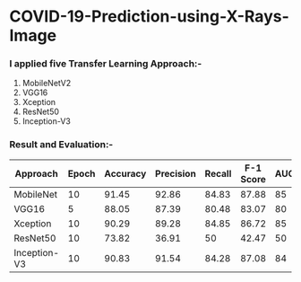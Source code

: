 # COVID-19-Prediction-using-X-Rays-Image

### I applied five Transfer Learning Approach:-
  1. MobileNetV2
  2. VGG16
  3. Xception
  4. ResNet50
  5. Inception-V3

### Result and Evaluation:- 

|Approach   |  Epoch |  Accuracy |Precision   |  Recall | F-1 Score  | AUC  |
| ------------ | ------------ | ------------ | ------------ | ------------ | ------------ | ------------ |
|  MobileNet |  10 |91.45   |92.86   |84.83   |87.88   |85 |
|VGG16   | 5  |  88.05 | 87.39  | 80.48  | 83.07  | 80  |
| Xception  | 10  | 90.29  |89.28   |84.85   |86.72   |85 |
|ResNet50   |  10 |73.82   | 36.91  |50   |42.47   |50|
|Inception-V3 | 10  |90.83   |91.54   |84.28   |87.08   |84|


